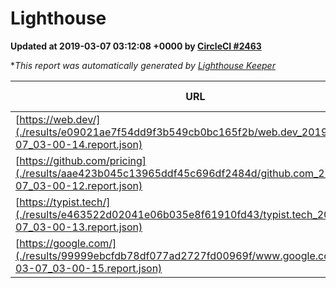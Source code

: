 
# Lighthouse

**Updated at 2019-03-07 03:12:08 +0000 by [CircleCI #2463](https://circleci.com/gh/ItinerisLtd/lighthouse-keeper-example/2463)**

**This report was automatically generated by [Lighthouse Keeper](https://github.com/itinerisltd/lighthouse-keeper)*

| URL | Performance | Accessibility | Best Practices | SEO | PWA | Updated At |
| --- | --- | --- | --- | --- | --- | --- |
| [https://web.dev/](./results/e09021ae7f54dd9f3b549cb0bc165f2b/web.dev_2019-03-07_03-00-14.report.json) | 0.97 | 0.93 | 1 | 0.91 | 1 | 2019-03-07T03:00:14.597Z |
| [https://github.com/pricing](./results/aae423b045c13965ddf45c696df2484d/github.com_2019-03-07_03-00-12.report.json) | 0.78 | 0.89 | 0.93 | 0.9 | 0.58 | 2019-03-07T03:00:12.815Z |
| [https://typist.tech/](./results/e463522d02041e06b035e8f61910fd43/typist.tech_2019-03-07_03-00-13.report.json) | 1 |  |  |  |  | 2019-03-07T03:00:13.503Z |
| [https://google.com/](./results/99999ebcfdb78df077ad2727fd00969f/www.google.com_2019-03-07_03-00-15.report.json) | 0.96 | 0.71 | 0.93 | 0.8 | 0.58 | 2019-03-07T03:00:15.281Z |
